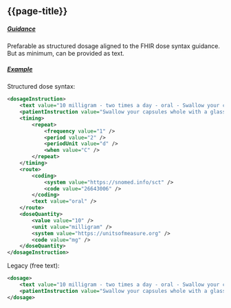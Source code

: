 ## {{page-title}}

<h5><ins>Guidance</ins></h5>

Prefarable as structured dosage aligned to the FHIR dose syntax guidance. But as minimum, can be provided as text.

<h5><ins>Example</ins></h5>




Structured dose syntax:

```xml
<dosageInstruction>
    <text value="10 milligram - two times a day - oral - Swallow your capsules whole with a glass of water. DO NOT break, crush or chew them" />
    <patientInstruction value="Swallow your capsules whole with a glass of water. DO NOT break, crush or chew them" />
    <timing>
        <repeat>
            <frequency value="1" />
            <period value="2" />
            <periodUnit value="d" />
            <when value="C" />
        </repeat>
    </timing>
    <route>
        <coding>
            <system value="https://snomed.info/sct" />
            <code value="26643006" />
        </coding>
        <text value="oral" />
    </route>
    <doseQuantity>
        <value value="10" />
        <unit value="milligram" />
        <system value="https://unitsofmeasure.org" />
        <code value="mg" />
    </doseQuantity>
</dosageInstruction>
```
Legacy (free text):
```xml
<dosage>
    <text value="10 milligram - two times a day - oral - Swallow your capsules whole with a glass of water. DO NOT break, crush or chew them" />
    <patientInstruction value="Swallow your capsules whole with a glass of water. DO NOT break, crush or chew them" />
</dosage>
```
